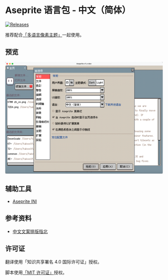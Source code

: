 # Aseprite 语言包 - 中文（简体）

[![Releases](https://img.shields.io/github/v/release/aseprite-quest/aseprite-language-chinese-simplified)](https://github.com/aseprite-quest/aseprite-language-chinese-simplified/releases)

推荐配合[「多语言像素主题」](https://github.com/aseprite-quest/aseprite-unified-pixel-theme)一起使用。

## 预览

![Preview](docs/preview.png)

## 辅助工具

- [Aseprite INI](https://github.com/aseprite-quest/aseprite-ini)

## 参考资料

- [中文文案排版指北](https://github.com/sparanoid/chinese-copywriting-guidelines)

## 许可证

翻译使用「知识共享署名 4.0 国际许可证」授权。

脚本使用[「MIT 许可证」](LICENSE)授权。
